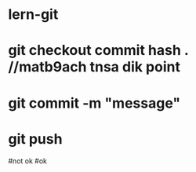 # lern-git
# git checkout commit hash . //matb9ach tnsa dik point
# git commit -m "message" 
# git push
#not ok
#ok
